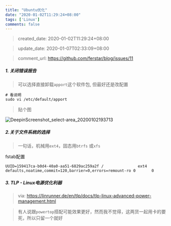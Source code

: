 ```yaml
---
title: "Ubuntu优化"
date: "2020-01-02T11:29:24+08:00"
tags: ['Linux']
comments: false
---
```


> created_date: 2020-01-02T11:29:24+08:00

> update_date: 2020-01-07T02:33:09+08:00

> comment_url: https://github.com/ferstar/blog/issues/11

##### 1. 关闭错误报告

> 可以选择直接卸载`apport`这个软件包, 但最好还是改配置

```shell
# 看说明
sudo vi /etc/default/apport
```

> 贴个图

![DeepinScreenshot_select-area_20200102193713](https://user-images.githubusercontent.com/2854276/71665297-49d18180-2d97-11ea-81d5-ce927479c346.png)

##### 2.关于文件系统的选择

> 一句话，机械用`ext4`，固态用`btrfs` 或`xfs` 

fstab配置

```shell
UUID=159417ca-b0d4-40a0-aa51-6829ac259a2f /               ext4    defaults,noatime,commit=120,barrier=0,errors=remount-ro 0       0
```

##### 3. TLP - Linux电源优化利器

> via: https://linrunner.de/en/tlp/docs/tlp-linux-advanced-power-management.html

> 有人说跟`powertop`搭配可能效果更好，然而我不觉得，这两货一起用卡的要死，所以只留一个就好